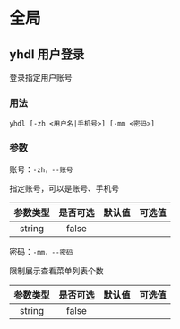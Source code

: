 # 全局

## yhdl 用户登录 
登录指定用户账号

### 用法

`yhdl [-zh <用户名|手机号>] [-mm <密码>]`

### 参数

账号：`-zh，--账号`

指定账号，可以是账号、手机号

| 参数类型 | 是否可选 | 默认值 | 可选值 |
| :--: | :--: | :--: | :--: |
| string | false |  |  |

密码：`-mm，--密码`

限制展示查看菜单列表个数

| 参数类型 | 是否可选 | 默认值 | 可选值 |
| :--: | :--: | :--: | :--: |
| string | false |  |  |
